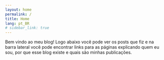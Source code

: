 ```yaml
---
layout: home
permalink: /
title: Home
lang: pt_BR
# sidebar_link: true
---
```


Bem vindo ao meu blog! Logo abaixo você pode ver os posts que fiz e na barra lateral você pode encontrar links
para as páginas explicando quem eu sou, por que esse blog existe e quais são minhas publicações.
